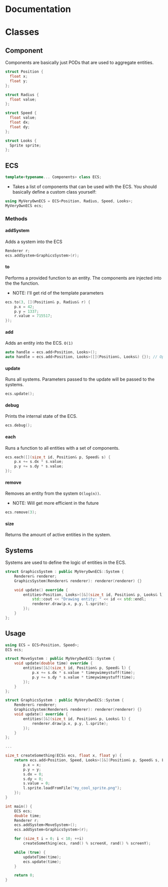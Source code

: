 Documentation
=============

# Classes

## Component
Components are basically just PODs that are used to aggregate entities.

```cpp
struct Position {
  float x;
  float y;
};

struct Radius {
  float value;
};

struct Speed {
  float value;
  float dx;
  float dy;
};

struct Looks {
  Sprite sprite;
};
```

## ECS

```cpp
template<typename... Components> class ECS;
```

* Takes a list of components that can be used with the ECS. You should basically
define a custom class yourself:

```cpp
using MyVeryOwnECS = ECS<Position, Radius, Speed, Looks>;
MyVeryOwnECS ecs;
```


### Methods

#### addSystem
Adds a system into the ECS

```cpp
Renderer r;
ecs.addSystem<GraphicsSystem>(r);
```

#### to
Performs a provided function to an entity. The components are injected into the
the function.

* NOTE: I'll get rid of the template parameters

```cpp
ecs.to(3, [](Position& p, Radius& r) {
    p.x = 42;
    p.y = 1337;
    r.value = 715517;
});
```

#### add
Adds an entity into the ECS. ``O(1)``

```cpp
auto handle = ecs.add<Position, Looks>();
auto handle = ecs.add<Position, Looks>([](Position&, Looks&) {}); // Optional initialization function
```

#### update
Runs all systems. Parameters passed to the update will be passed to the systems.

```cpp
ecs.update();
```

#### debug
Prints the internal state of the ECS.
```cpp
ecs.debug();
```

#### each
Runs a function to all entities with a set of components.

```cpp
ecs.each([](size_t id, Position& p, Speed& s) {
    p.x += s.dx * s.value;
    p.y += s.dy * s.value;
});
```

#### remove
Removes an entity from the system ``O(log(n))``.
* NOTE: Will get more efficient in the future

```cpp
ecs.remove(3);
```

#### size
Returns the amount of active entities in the system.



## Systems
Systems are used to define the logic of entities in the ECS.

```cpp
struct GraphicsSystem : public MyVeryOwnECS::System {
    Renderer& renderer;
    GraphicsSystem(Renderer& renderer): renderer(renderer) {}

    void update() override {
        entities<Position, Looks>([&](size_t id, Position& p, Looks& l) {
            std::cout << "Drawing entity: " << id << std::endl;
            renderer.draw(p.x, p.y, l.sprite);
        });
    }
};
```

## Usage
```cpp
using ECS = ECS<Position, Speed>;
ECS ecs;

struct MoveSystem : public MyVeryOwnECS::System {
    void update(double time) override {
        entities([&](size_t id, Position& p, Speed& l) {
            p.x += s.dx * s.value * timeywimeystuff(time);
            p.y += s.dy * s.value * timeywimeystuff(time);
        });
    }
};

struct GraphicsSystem : public MyVeryOwnECS::System {
    Renderer& renderer;
    GraphicsSystem(Renderer& renderer): renderer(renderer) {}
    void update() override {
        entities([&](size_t id, Position& p, Looks& l) {
            renderer.draw(p.x, p.y, l.sprite);
        });
    }
};

...

size_t createSomething(ECS& ecs, float x, float y) {
    return ecs.add<Position, Speed, Looks>([&](Position& p, Speed& s, Looks& l) {
        p.x = x;
        p.y = y;
        s.dx = 0;
        s.dy = 0;
        s.value = 0;
        l.sprite.loadFromFile("my_cool_sprite.png");
    });
}

int main() {
    ECS ecs;
    double time;
    Renderer r;
    ecs.addSystem<MoveSystem>();
    ecs.addSystem<GraphicsSystem>(r);

    for (size_t i = 0; i < 10; ++i)
        createSomething(ecs, rand() % screenX, rand() % screenY);

    while (true) {
        updateTime(time);
        ecs.update(time);
    }

    return 0;
}

```
